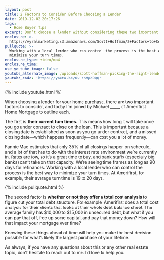 ```yaml
---
layout: post
title: 2 Factors to Consider Before Choosing a Lender
date: 2019-12-02 20:17:26
tags:
  - Home Buyer Tips
excerpt: Don’t choose a lender without considering these two important factors.
enclosure: >-
  https://vyralmarketing.s3.amazonaws.com/Scott+Hoffman/2+Factors+to+Consider+Before+Choosing+a+Lender.mp4
pullquote: >-
  Working with a local lender who can control the process is the best way to
  minimize your turn times.
enclosure_type: video/mp4
enclosure_time:
use_youtube_image: false
youtube_alternate_image: /uploads/scott-hoffman-picking-the-right-lender-youtube.jpg
youtube_code: 'https://youtu.be/Ox-snMpX9QQ'
---
```


{% include youtube.html %}

When choosing a lender for your home purchase, there are two important factors to consider, and today I’m joined by Michael \_\_\_\_\_ of Amerifirst Home Mortgage to outline each. &nbsp;

The first is **their current turn times.** This means how long it will take once you go under contract to close on the loan. This is important because a closing date is established as soon as you go under contract, and a missed closing date—which happens frequently—can cost you a lot of money.&nbsp;

Fannie Mae estimates that only 35% of all closings happen on schedule, and a lot of that has to do with the interest rate environment we’re currently in. Rates are low, so it’s a great time to buy, and bank staffs (especially big banks) can’t take on that capacity. We’re seeing time frames as long as 90 days for refinances. Working with a local lender who can control the process is the best way to minimize your turn times. At Amerifirst, for example, their average turn time is 19 to 20 days.

{% include pullquote.html %}

The second factor is **whether or not they offer a total cost analysis** to figure out your total debt structure. For example, Amerifirst does a total cost analysis for their clients that looks at their whole debt balance sheet. The average family has $10,000 to $15,000 in unsecured debt, but what if you can pay that off, free up some capital, and pay that money down? How will that impact your mortgage over time?&nbsp;

Knowing these things ahead of time will help you make the best decision possible for what’s likely the largest purchase of your lifetime.&nbsp;

As always, if you have any questions about this or any other real estate topic, don’t hesitate to reach out to me. I’d love to help you.